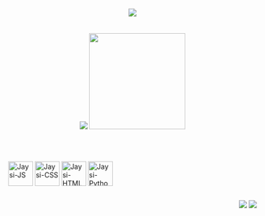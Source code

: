 <br>
<div align='center'>
  <img src="https://user-images.githubusercontent.com/93339762/154592393-d2011882-348c-4591-9ebc-6ae1643b0ad8.png">
</div>
  <br><br>

<div align='center' style='display: inline_block'>
  <img src='https://github-readme-stats.vercel.app/api?username=jaysijj&show_icons=true&theme=dark'>
  <img height=195px src='https://github-readme-stats.vercel.app/api/top-langs/?username=jaysijj&show_icons=true&theme=dark'>
</div>

<br><br>

<div style='display: inline_block'>
  <img align="center" alt="Jaysi-JS" height=50px src="https://cdn.jsdelivr.net/gh/devicons/devicon/icons/javascript/javascript-original.svg" />
  <img align="center" alt="Jaysi-CSS" height=50px src="https://cdn.jsdelivr.net/gh/devicons/devicon/icons/css3/css3-original.svg" />
  <img align="center" alt="Jaysi-HTML" height=50px src="https://cdn.jsdelivr.net/gh/devicons/devicon/icons/html5/html5-original.svg" />
  <img align="center" alt="Jaysi-Python" height=50px src="https://cdn.jsdelivr.net/gh/devicons/devicon/icons/python/python-original.svg" />
</div>

##
<div align="right">
  <a href="https://linkedin.com/in/jaime-jaysi" ><img src="https://img.shields.io/badge/LinkedIn-0077B5?style=for-the-badge&logo=linkedin&logoColor=white"></a>
  <a href="mailto:jaimejaysi@gmail.com" target="_blank"><img src="https://img.shields.io/badge/Gmail-D14836?style=for-the-badge&logo=gmail&logoColor=white" target="_blank"></a>
</div>


